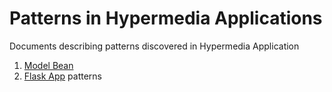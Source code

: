 # Patterns in Hypermedia Applications

Documents describing patterns discovered in Hypermedia Application

1. [Model Bean](./EntityBean.md)
2. [Flask App](./FlaskApp.md) patterns
